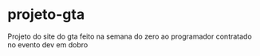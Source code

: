 # projeto-gta
Projeto do site do gta feito na semana do zero ao programador contratado no evento dev em dobro
